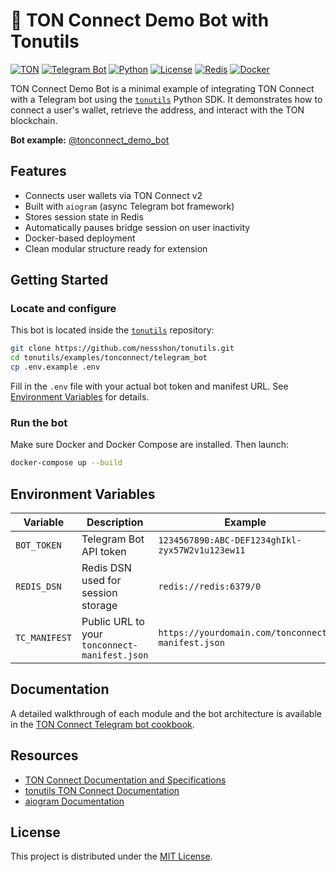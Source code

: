 # 🤖 TON Connect Demo Bot with Tonutils

[![TON](https://img.shields.io/badge/TON-grey?logo=TON&logoColor=40AEF0)](https://ton.org)
[![Telegram Bot](https://img.shields.io/badge/Bot-grey?logo=telegram)](https://core.telegram.org/bots)
[![Python](https://img.shields.io/badge/Python-3.10-blue.svg)](https://www.python.org/downloads/release/python-3100/)
[![License](https://img.shields.io/github/license/nessshon/token-access-control-bot)](https://github.com/nessshon/token-access-control-bot/blob/main/LICENSE)
[![Redis](https://img.shields.io/badge/Redis-Yes?logo=redis&color=white)](https://redis.io/)
[![Docker](https://img.shields.io/badge/Docker-blue?logo=docker&logoColor=white)](https://www.docker.com/)

TON Connect Demo Bot is a minimal example of integrating TON Connect with a Telegram bot using the [`tonutils`](https://github.com/nessshon/tonutils) Python SDK. It demonstrates how to connect a user's wallet, retrieve the address, and interact with the TON blockchain.

**Bot example:** [@tonconnect_demo_bot](https://t.me/tonconnect_demo_bot)

## Features

- Connects user wallets via TON Connect v2
- Built with `aiogram` (async Telegram bot framework)
- Stores session state in Redis
- Automatically pauses bridge session on user inactivity
- Docker-based deployment
- Clean modular structure ready for extension

## Getting Started

### Locate and configure

This bot is located inside the [`tonutils`](https://github.com/nessshon/tonutils) repository:

```bash
git clone https://github.com/nessshon/tonutils.git
cd tonutils/examples/tonconnect/telegram_bot
cp .env.example .env
```

Fill in the `.env` file with your actual bot token and manifest URL.
See [Environment Variables](#environment-variables) for details.

### Run the bot

Make sure Docker and Docker Compose are installed. Then launch:

```bash
docker-compose up --build
```

## Environment Variables

| Variable      | Description                                   | Example                                           |
| ------------- | --------------------------------------------- | ------------------------------------------------- |
| `BOT_TOKEN`   | Telegram Bot API token                        | `1234567890:ABC-DEF1234ghIkl-zyx57W2v1u123ew11`   |
| `REDIS_DSN`   | Redis DSN used for session storage            | `redis://redis:6379/0`                            |
| `TC_MANIFEST` | Public URL to your `tonconnect-manifest.json` | `https://yourdomain.com/tonconnect-manifest.json` |

## Documentation

A detailed walkthrough of each module and the bot architecture is available in the
[TON Connect Telegram bot cookbook](https://nessshon.github.io/tonutils/cookbook/tonconnect-telegram/).

## Resources

* [TON Connect Documentation and Specifications](https://github.com/ton-blockchain/ton-connect)
* [tonutils TON Connect Documentation](https://nessshon.github.io/tonutils/)
* [aiogram Documentation](https://docs.aiogram.dev/)

## License

This project is distributed under the [MIT License](https://github.com/nessshon/tonutils/blob/main/LICENSE).
